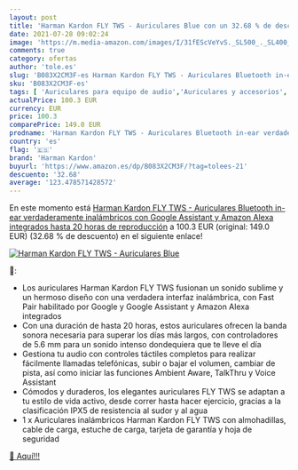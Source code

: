 ```yaml
---
layout: post
title: 'Harman Kardon FLY TWS - Auriculares Blue con un 32.68 % de descuento'
date: 2021-07-28 09:02:24
image: 'https://m.media-amazon.com/images/I/31fEScVeYvS._SL500_._SL400_.jpg'
comments: true
category: ofertas
author: 'tole.es'
slug: 'B083X2CM3F-es Harman Kardon FLY TWS - Auriculares Bluetooth in-ear...'
sku: 'B083X2CM3F-es'
tags: [ 'Auriculares para equipo de audio','Auriculares y accesorios','Electrónica','alexa','harman kardon', ]
actualPrice: 100.3 EUR
currency: EUR
price: 100.3
comparePrice: 149.0 EUR
prodname: 'Harman Kardon FLY TWS - Auriculares Bluetooth in-ear verdaderamente inalámbricos con Google Assistant y Amazon Alexa integrados  hasta 20 horas de reproducción'
country: 'es'
flag: '🇪🇸'
brand: 'Harman Kardon'
buyurl: 'https://www.amazon.es/dp/B083X2CM3F/?tag=tolees-21'
descuento: '32.68'
average: '123.478571428572'
---
```


En este momento está [Harman Kardon FLY TWS - Auriculares Bluetooth in-ear verdaderamente inalámbricos con Google Assistant y Amazon Alexa integrados  hasta 20 horas de reproducción](https://www.amazon.es/dp/B083X2CM3F/?tag=tolees-21) a 100.3 EUR (original: 149.0 EUR) (32.68 %  de descuento) en el siguiente enlace!

[![Harman Kardon FLY TWS - Auriculares Blue](https://m.media-amazon.com/images/I/31fEScVeYvS._SL500_._SL400_.jpg)](https://www.amazon.es/dp/B083X2CM3F/?tag=tolees-21)

🔎:

- Los auriculares Harman Kardon FLY TWS fusionan un sonido sublime y un hermoso diseño con una verdadera interfaz inalámbrica, con Fast Pair habilitado por Google y Google Assistant y Amazon Alexa integrados
- Con una duración de hasta 20 horas, estos auriculares ofrecen la banda sonora necesaria para superar los días más largos, con controladores de 5.6 mm para un sonido intenso dondequiera que te lleve el día
- Gestiona tu audio con controles táctiles completos para realizar fácilmente llamadas telefónicas, subir o bajar el volumen, cambiar de pista, así como iniciar las funciones Ambient Aware, TalkThru y Voice Assistant
- Cómodos y duraderos, los elegantes auriculares FLY TWS se adaptan a tu estilo de vida activo, desde correr hasta hacer ejercicio, gracias a la clasificación IPX5 de resistencia al sudor y al agua
- 1 x Auriculares inalámbricos Harman Kardon FLY TWS con almohadillas, cable de carga, estuche de carga, tarjeta de garantía y hoja de seguridad

[🛒 Aquí!!!](https://www.amazon.es/dp/B083X2CM3F/?tag=tolees-21)
